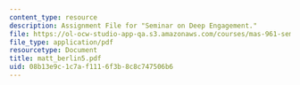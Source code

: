 ```yaml
---
content_type: resource
description: Assignment File for "Seminar on Deep Engagement."
file: https://ol-ocw-studio-app-qa.s3.amazonaws.com/courses/mas-961-seminar-on-deep-engagement-fall-2004/08b13e9c1c7af1116f3b8c8c747506b6_matt_berlin5.pdf
file_type: application/pdf
resourcetype: Document
title: matt_berlin5.pdf
uid: 08b13e9c-1c7a-f111-6f3b-8c8c747506b6
---
```

